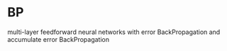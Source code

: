 # BP

multi-layer feedforward neural networks
with error BackPropagation and 
accumulate error BackPropagation
